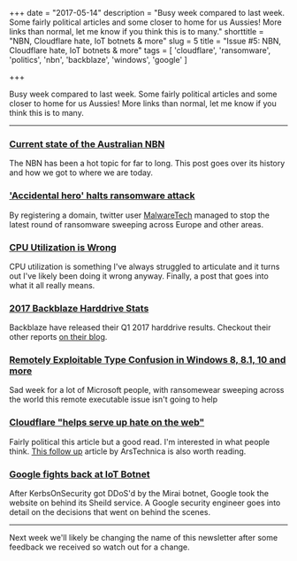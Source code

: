 +++
date = "2017-05-14"
description = "Busy week compared to last week. Some fairly political articles and some closer to home for us Aussies! More links than normal, let me know if you think this is to many."
shorttitle = "NBN, Cloudflare hate, IoT botnets & more"
slug = 5
title = "Issue #5: NBN, Cloudflare hate, IoT botnets & more"
tags = [
  'cloudflare',
  'ransomware',
  'politics',
  'nbn',
  'backblaze',
  'windows',
  'google'
]

+++

Busy week compared to last week. Some fairly political articles and some closer to home for us Aussies! More links than normal, let me know if you think this is to many.

---

### [Current state of the Australian NBN](https://www.nytimes.com/2017/05/11/world/australia/australia-slow-internet-broadband.html?_r=0)  
The NBN has been a hot topic for far to long. This post goes over its history and how we got to where we are today.

### ['Accidental hero' halts ransomware attack](https://www.theguardian.com/technology/2017/may/13/accidental-hero-finds-kill-switch-to-stop-spread-of-ransomware-cyber-attack)  
By registering a domain, twitter user [MalwareTech](https://twitter.com/MalwareTechBlog) managed to stop the latest round of ransomware sweeping across Europe and other areas.

### [CPU Utilization is Wrong](http://www.brendangregg.com/blog/2017-05-09/cpu-utilization-is-wrong.html)  
CPU utilization is something I've always struggled to articulate and it turns out I've likely been doing it wrong anyway. Finally, a post that goes into what it all really means.

### [2017 Backblaze Harddrive Stats](https://www.backblaze.com/blog/hard-drive-failure-rates-q1-2017/)  
Backblaze have released their Q1 2017 harddrive results. Checkout their other reports [on their blog](https://www.backblaze.com/blog/).

### [Remotely Exploitable Type Confusion in Windows 8, 8.1, 10 and more](https://bugs.chromium.org/p/project-zero/issues/detail?id=1252&desc=5)  
Sad week for a lot of Microsoft people, with ransomewear sweeping across the world this remote executable issue isn't going to help

### [Cloudflare "helps serve up hate on the web"](https://www.propublica.org/article/how-cloudflare-helps-serve-up-hate-on-the-web)  
Fairly political this article but a good read. I'm interested in what people think. [This follow up](https://arstechnica.com/tech-policy/2017/05/cloudflare-changes-abuse-policy-but-refuses-to-censor-the-internet/) article by ArsTechnica is also worth reading.

### [Google fights back at IoT Botnet](https://arstechnica.com/security/2017/02/how-google-fought-back-against-a-crippling-iot-powered-botnet-and-won/)  
After KerbsOnSecurity got DDoS'd by the Mirai botnet, Google took the website on behind its Sheild service. A Google security engineer goes into detail on the decisions that went on behind the scenes.

---

Next week we'll likely be changing the name of this newsletter after some feedback we received so watch out for a change.
